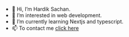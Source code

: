 - 👋 Hi, I’m Hardik Sachan.
- 👀 I’m interested in web development.
- 🌱 I’m currently learning Nextjs and typescript.
- 📫 To contact me [click here](https://hardiksachan.netlify.app/)

<!---
Hardik5862/Hardik5862 is a ✨ special ✨ repository because its `README.md` (this file) appears on your GitHub profile.
You can click the Preview link to take a look at your changes.
--->
